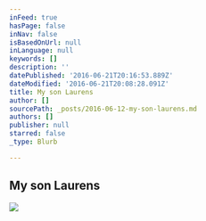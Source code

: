 ```yaml
---
inFeed: true
hasPage: false
inNav: false
isBasedOnUrl: null
inLanguage: null
keywords: []
description: ''
datePublished: '2016-06-21T20:16:53.889Z'
dateModified: '2016-06-21T20:08:28.091Z'
title: My son Laurens
author: []
sourcePath: _posts/2016-06-12-my-son-laurens.md
authors: []
publisher: null
starred: false
_type: Blurb

---
```

## My son Laurens
![](https://the-grid-user-content.s3-us-west-2.amazonaws.com/fa0c1944-bb75-469b-b95d-ebcaf69f2286.jpg)